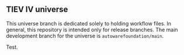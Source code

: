 ## TIEV IV universe

This universe branch is dedicated solely to holding workflow files. In general, this repository is intended only for release branches. The main development branch for the universe is `autowarefoundation/main`.

Test.
